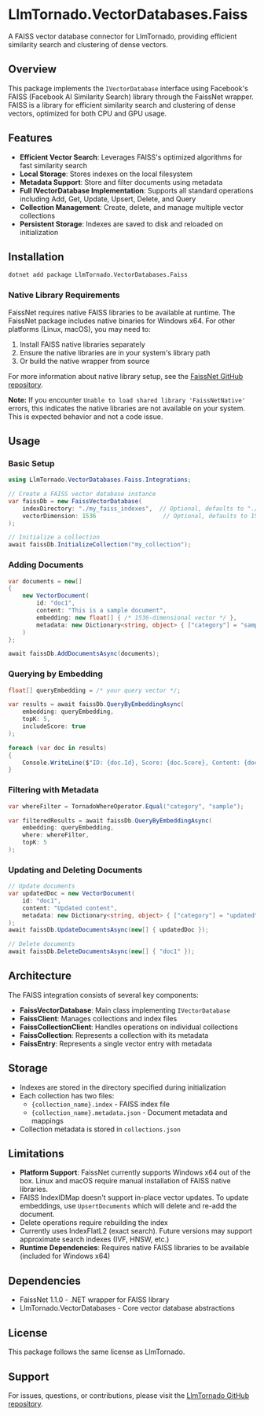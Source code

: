 # LlmTornado.VectorDatabases.Faiss

A FAISS vector database connector for LlmTornado, providing efficient similarity search and clustering of dense vectors.

## Overview

This package implements the `IVectorDatabase` interface using Facebook's FAISS (Facebook AI Similarity Search) library through the FaissNet wrapper. FAISS is a library for efficient similarity search and clustering of dense vectors, optimized for both CPU and GPU usage.

## Features

- **Efficient Vector Search**: Leverages FAISS's optimized algorithms for fast similarity search
- **Local Storage**: Stores indexes on the local filesystem
- **Metadata Support**: Store and filter documents using metadata
- **Full IVectorDatabase Implementation**: Supports all standard operations including Add, Get, Update, Upsert, Delete, and Query
- **Collection Management**: Create, delete, and manage multiple vector collections
- **Persistent Storage**: Indexes are saved to disk and reloaded on initialization

## Installation

```bash
dotnet add package LlmTornado.VectorDatabases.Faiss
```

### Native Library Requirements

FaissNet requires native FAISS libraries to be available at runtime. The FaissNet package includes native binaries for Windows x64. For other platforms (Linux, macOS), you may need to:

1. Install FAISS native libraries separately
2. Ensure the native libraries are in your system's library path
3. Or build the native wrapper from source

For more information about native library setup, see the [FaissNet GitHub repository](https://github.com/fwaris/FaissNet).

**Note:** If you encounter `Unable to load shared library 'FaissNetNative'` errors, this indicates the native libraries are not available on your system. This is expected behavior and not a code issue.

## Usage

### Basic Setup

```csharp
using LlmTornado.VectorDatabases.Faiss.Integrations;

// Create a FAISS vector database instance
var faissDb = new FaissVectorDatabase(
    indexDirectory: "./my_faiss_indexes",  // Optional, defaults to "./faiss_indexes"
    vectorDimension: 1536                   // Optional, defaults to 1536
);

// Initialize a collection
await faissDb.InitializeCollection("my_collection");
```

### Adding Documents

```csharp
var documents = new[]
{
    new VectorDocument(
        id: "doc1",
        content: "This is a sample document",
        embedding: new float[] { /* 1536-dimensional vector */ },
        metadata: new Dictionary<string, object> { ["category"] = "sample" }
    )
};

await faissDb.AddDocumentsAsync(documents);
```

### Querying by Embedding

```csharp
float[] queryEmbedding = /* your query vector */;

var results = await faissDb.QueryByEmbeddingAsync(
    embedding: queryEmbedding,
    topK: 5,
    includeScore: true
);

foreach (var doc in results)
{
    Console.WriteLine($"ID: {doc.Id}, Score: {doc.Score}, Content: {doc.Content}");
}
```

### Filtering with Metadata

```csharp
var whereFilter = TornadoWhereOperator.Equal("category", "sample");

var filteredResults = await faissDb.QueryByEmbeddingAsync(
    embedding: queryEmbedding,
    where: whereFilter,
    topK: 5
);
```

### Updating and Deleting Documents

```csharp
// Update documents
var updatedDoc = new VectorDocument(
    id: "doc1",
    content: "Updated content",
    metadata: new Dictionary<string, object> { ["category"] = "updated" }
);
await faissDb.UpdateDocumentsAsync(new[] { updatedDoc });

// Delete documents
await faissDb.DeleteDocumentsAsync(new[] { "doc1" });
```

## Architecture

The FAISS integration consists of several key components:

- **FaissVectorDatabase**: Main class implementing `IVectorDatabase`
- **FaissClient**: Manages collections and index files
- **FaissCollectionClient**: Handles operations on individual collections
- **FaissCollection**: Represents a collection with its metadata
- **FaissEntry**: Represents a single vector entry with metadata

## Storage

- Indexes are stored in the directory specified during initialization
- Each collection has two files:
  - `{collection_name}.index` - FAISS index file
  - `{collection_name}.metadata.json` - Document metadata and mappings
- Collection metadata is stored in `collections.json`

## Limitations

- **Platform Support**: FaissNet currently supports Windows x64 out of the box. Linux and macOS require manual installation of FAISS native libraries.
- FAISS IndexIDMap doesn't support in-place vector updates. To update embeddings, use `UpsertDocuments` which will delete and re-add the document.
- Delete operations require rebuilding the index
- Currently uses IndexFlatL2 (exact search). Future versions may support approximate search indexes (IVF, HNSW, etc.)
- **Runtime Dependencies**: Requires native FAISS libraries to be available (included for Windows x64)

## Dependencies

- FaissNet 1.1.0 - .NET wrapper for FAISS library
- LlmTornado.VectorDatabases - Core vector database abstractions

## License

This package follows the same license as LlmTornado.

## Support

For issues, questions, or contributions, please visit the [LlmTornado GitHub repository](https://github.com/lofcz/LlmTornado).
